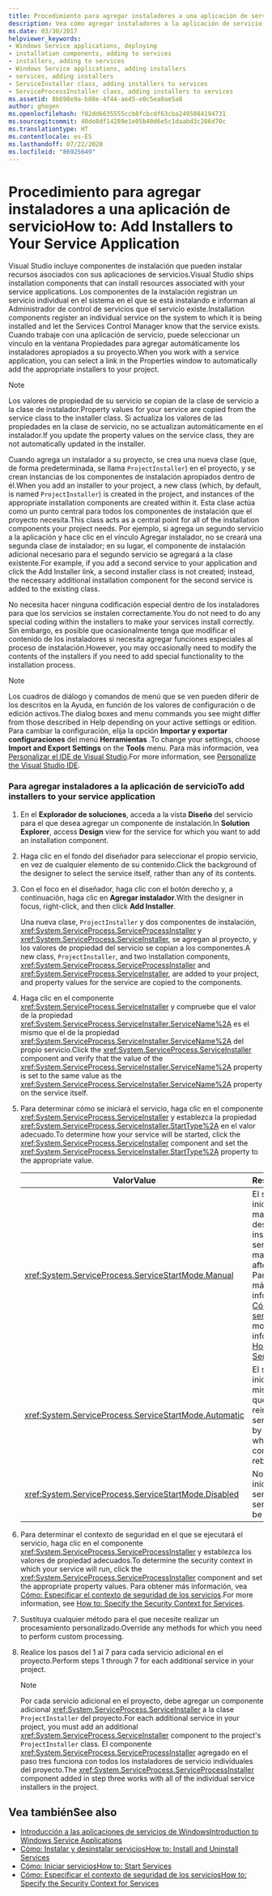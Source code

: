 ```yaml
---
title: Procedimiento para agregar instaladores a una aplicación de servicio
description: Vea cómo agregar instaladores a la aplicación de servicio. Visual Studio incluye componentes de instalación que pueden instalar recursos asociados a una aplicación de servicio.
ms.date: 03/30/2017
helpviewer_keywords:
- Windows Service applications, deploying
- installation components, adding to services
- installers, adding to services
- Windows Service applications, adding installers
- services, adding installers
- ServiceInstaller class, adding installers to services
- ServiceProcessInstaller class, adding installers to services
ms.assetid: 8b698e9a-b88e-4f44-ae45-e0c5ea0ae5a8
author: ghogen
ms.openlocfilehash: f82dd6635555ccb8fcbcdf63cba2495084194731
ms.sourcegitcommit: 40de8df14289e1e05b40d6e5c1daabd3c286d70c
ms.translationtype: HT
ms.contentlocale: es-ES
ms.lasthandoff: 07/22/2020
ms.locfileid: "86925649"
---
```

# <a name="how-to-add-installers-to-your-service-application"></a><span data-ttu-id="03c5a-104">Procedimiento para agregar instaladores a una aplicación de servicio</span><span class="sxs-lookup"><span data-stu-id="03c5a-104">How to: Add Installers to Your Service Application</span></span>
<span data-ttu-id="03c5a-105">Visual Studio incluye componentes de instalación que pueden instalar recursos asociados con sus aplicaciones de servicios.</span><span class="sxs-lookup"><span data-stu-id="03c5a-105">Visual Studio ships installation components that can install resources associated with your service applications.</span></span> <span data-ttu-id="03c5a-106">Los componentes de la instalación registran un servicio individual en el sistema en el que se está instalando e informan al Administrador de control de servicios que el servicio existe.</span><span class="sxs-lookup"><span data-stu-id="03c5a-106">Installation components register an individual service on the system to which it is being installed and let the Services Control Manager know that the service exists.</span></span> <span data-ttu-id="03c5a-107">Cuando trabaje con una aplicación de servicio, puede seleccionar un vínculo en la ventana Propiedades para agregar automáticamente los instaladores apropiados a su proyecto.</span><span class="sxs-lookup"><span data-stu-id="03c5a-107">When you work with a service application, you can select a link in the Properties window to automatically add the appropriate installers to your project.</span></span>  
  
> [!NOTE]
> <span data-ttu-id="03c5a-108">Los valores de propiedad de su servicio se copian de la clase de servicio a la clase de instalador.</span><span class="sxs-lookup"><span data-stu-id="03c5a-108">Property values for your service are copied from the service class to the installer class.</span></span> <span data-ttu-id="03c5a-109">Si actualiza los valores de las propiedades en la clase de servicio, no se actualizan automáticamente en el instalador.</span><span class="sxs-lookup"><span data-stu-id="03c5a-109">If you update the property values on the service class, they are not automatically updated in the installer.</span></span>  
  
 <span data-ttu-id="03c5a-110">Cuando agrega un instalador a su proyecto, se crea una nueva clase (que, de forma predeterminada, se llama `ProjectInstaller`) en el proyecto, y se crean instancias de los componentes de instalación apropiados dentro de él.</span><span class="sxs-lookup"><span data-stu-id="03c5a-110">When you add an installer to your project, a new class (which, by default, is named `ProjectInstaller`) is created in the project, and instances of the appropriate installation components are created within it.</span></span> <span data-ttu-id="03c5a-111">Esta clase actúa como un punto central para todos los componentes de instalación que el proyecto necesita.</span><span class="sxs-lookup"><span data-stu-id="03c5a-111">This class acts as a central point for all of the installation components your project needs.</span></span> <span data-ttu-id="03c5a-112">Por ejemplo, si agrega un segundo servicio a la aplicación y hace clic en el vínculo Agregar instalador, no se creará una segunda clase de instalador; en su lugar, el componente de instalación adicional necesario para el segundo servicio se agregará a la clase existente.</span><span class="sxs-lookup"><span data-stu-id="03c5a-112">For example, if you add a second service to your application and click the Add Installer link, a second installer class is not created; instead, the necessary additional installation component for the second service is added to the existing class.</span></span>  
  
 <span data-ttu-id="03c5a-113">No necesita hacer ninguna codificación especial dentro de los instaladores para que los servicios se instalen correctamente.</span><span class="sxs-lookup"><span data-stu-id="03c5a-113">You do not need to do any special coding within the installers to make your services install correctly.</span></span> <span data-ttu-id="03c5a-114">Sin embargo, es posible que ocasionalmente tenga que modificar el contenido de los instaladores si necesita agregar funciones especiales al proceso de instalación.</span><span class="sxs-lookup"><span data-stu-id="03c5a-114">However, you may occasionally need to modify the contents of the installers if you need to add special functionality to the installation process.</span></span>  
  
> [!NOTE]
> <span data-ttu-id="03c5a-115">Los cuadros de diálogo y comandos de menú que se ven pueden diferir de los descritos en la Ayuda, en función de los valores de configuración o de edición activos.</span><span class="sxs-lookup"><span data-stu-id="03c5a-115">The dialog boxes and menu commands you see might differ from those described in Help depending on your active settings or edition.</span></span> <span data-ttu-id="03c5a-116">Para cambiar la configuración, elija la opción **Importar y exportar configuraciones** del menú **Herramientas** .</span><span class="sxs-lookup"><span data-stu-id="03c5a-116">To change your settings, choose **Import and Export Settings** on the **Tools** menu.</span></span> <span data-ttu-id="03c5a-117">Para más información, vea [Personalizar el IDE de Visual Studio](/visualstudio/ide/personalizing-the-visual-studio-ide).</span><span class="sxs-lookup"><span data-stu-id="03c5a-117">For more information, see [Personalize the Visual Studio IDE](/visualstudio/ide/personalizing-the-visual-studio-ide).</span></span>  
  
### <a name="to-add-installers-to-your-service-application"></a><span data-ttu-id="03c5a-118">Para agregar instaladores a la aplicación de servicio</span><span class="sxs-lookup"><span data-stu-id="03c5a-118">To add installers to your service application</span></span>  
  
1. <span data-ttu-id="03c5a-119">En el **Explorador de soluciones**, acceda a la vista **Diseño** del servicio para el que desea agregar un componente de instalación.</span><span class="sxs-lookup"><span data-stu-id="03c5a-119">In **Solution Explorer**, access **Design** view for the service for which you want to add an installation component.</span></span>  
  
2. <span data-ttu-id="03c5a-120">Haga clic en el fondo del diseñador para seleccionar el propio servicio, en vez de cualquier elemento de su contenido.</span><span class="sxs-lookup"><span data-stu-id="03c5a-120">Click the background of the designer to select the service itself, rather than any of its contents.</span></span>  
  
3. <span data-ttu-id="03c5a-121">Con el foco en el diseñador, haga clic con el botón derecho y, a continuación, haga clic en **Agregar instalador**.</span><span class="sxs-lookup"><span data-stu-id="03c5a-121">With the designer in focus, right-click, and then click **Add Installer**.</span></span>  
  
     <span data-ttu-id="03c5a-122">Una nueva clase, `ProjectInstaller` y dos componentes de instalación, <xref:System.ServiceProcess.ServiceProcessInstaller> y <xref:System.ServiceProcess.ServiceInstaller>, se agregan al proyecto, y los valores de propiedad del servicio se copian a los componentes.</span><span class="sxs-lookup"><span data-stu-id="03c5a-122">A new class, `ProjectInstaller`, and two installation components, <xref:System.ServiceProcess.ServiceProcessInstaller> and <xref:System.ServiceProcess.ServiceInstaller>, are added to your project, and property values for the service are copied to the components.</span></span>  
  
4. <span data-ttu-id="03c5a-123">Haga clic en el componente <xref:System.ServiceProcess.ServiceInstaller> y compruebe que el valor de la propiedad <xref:System.ServiceProcess.ServiceInstaller.ServiceName%2A> es el mismo que el de la propiedad <xref:System.ServiceProcess.ServiceInstaller.ServiceName%2A> del propio servicio.</span><span class="sxs-lookup"><span data-stu-id="03c5a-123">Click the <xref:System.ServiceProcess.ServiceInstaller> component and verify that the value of the <xref:System.ServiceProcess.ServiceInstaller.ServiceName%2A> property is set to the same value as the <xref:System.ServiceProcess.ServiceInstaller.ServiceName%2A> property on the service itself.</span></span>  
  
5. <span data-ttu-id="03c5a-124">Para determinar cómo se iniciará el servicio, haga clic en el componente <xref:System.ServiceProcess.ServiceInstaller> y establezca la propiedad <xref:System.ServiceProcess.ServiceInstaller.StartType%2A> en el valor adecuado.</span><span class="sxs-lookup"><span data-stu-id="03c5a-124">To determine how your service will be started, click the <xref:System.ServiceProcess.ServiceInstaller> component and set the <xref:System.ServiceProcess.ServiceInstaller.StartType%2A> property to the appropriate value.</span></span>  
  
    |<span data-ttu-id="03c5a-125">Valor</span><span class="sxs-lookup"><span data-stu-id="03c5a-125">Value</span></span>|<span data-ttu-id="03c5a-126">Resultado</span><span class="sxs-lookup"><span data-stu-id="03c5a-126">Result</span></span>|  
    |-----------|------------|  
    |<xref:System.ServiceProcess.ServiceStartMode.Manual>|<span data-ttu-id="03c5a-127">El servicio debe iniciarse manualmente después de la instalación.</span><span class="sxs-lookup"><span data-stu-id="03c5a-127">The service must be manually started after installation.</span></span> <span data-ttu-id="03c5a-128">Para obtener más información, vea [Cómo: Iniciar servicios](how-to-start-services.md).</span><span class="sxs-lookup"><span data-stu-id="03c5a-128">For more information, see [How to: Start Services](how-to-start-services.md).</span></span>|  
    |<xref:System.ServiceProcess.ServiceStartMode.Automatic>|<span data-ttu-id="03c5a-129">El servicio se iniciará por sí mismo cada vez que el equipo se reinicia.</span><span class="sxs-lookup"><span data-stu-id="03c5a-129">The service will start by itself whenever the computer reboots.</span></span>|  
    |<xref:System.ServiceProcess.ServiceStartMode.Disabled>|<span data-ttu-id="03c5a-130">No se puede iniciar el servicio.</span><span class="sxs-lookup"><span data-stu-id="03c5a-130">The service cannot be started.</span></span>|  
  
6. <span data-ttu-id="03c5a-131">Para determinar el contexto de seguridad en el que se ejecutará el servicio, haga clic en el componente <xref:System.ServiceProcess.ServiceProcessInstaller> y establezca los valores de propiedad adecuados.</span><span class="sxs-lookup"><span data-stu-id="03c5a-131">To determine the security context in which your service will run, click the <xref:System.ServiceProcess.ServiceProcessInstaller> component and set the appropriate property values.</span></span> <span data-ttu-id="03c5a-132">Para obtener más información, vea [Cómo: Especificar el contexto de seguridad de los servicios](how-to-specify-the-security-context-for-services.md).</span><span class="sxs-lookup"><span data-stu-id="03c5a-132">For more information, see [How to: Specify the Security Context for Services](how-to-specify-the-security-context-for-services.md).</span></span>  
  
7. <span data-ttu-id="03c5a-133">Sustituya cualquier método para el que necesite realizar un procesamiento personalizado.</span><span class="sxs-lookup"><span data-stu-id="03c5a-133">Override any methods for which you need to perform custom processing.</span></span>  
  
8. <span data-ttu-id="03c5a-134">Realice los pasos del 1 al 7 para cada servicio adicional en el proyecto.</span><span class="sxs-lookup"><span data-stu-id="03c5a-134">Perform steps 1 through 7 for each additional service in your project.</span></span>  
  
    > [!NOTE]
    > <span data-ttu-id="03c5a-135">Por cada servicio adicional en el proyecto, debe agregar un componente adicional <xref:System.ServiceProcess.ServiceInstaller> a la clase `ProjectInstaller` del proyecto.</span><span class="sxs-lookup"><span data-stu-id="03c5a-135">For each additional service in your project, you must add an additional <xref:System.ServiceProcess.ServiceInstaller> component to the project's `ProjectInstaller` class.</span></span> <span data-ttu-id="03c5a-136">El componente <xref:System.ServiceProcess.ServiceProcessInstaller> agregado en el paso tres funciona con todos los instaladores de servicio individuales del proyecto.</span><span class="sxs-lookup"><span data-stu-id="03c5a-136">The <xref:System.ServiceProcess.ServiceProcessInstaller> component added in step three works with all of the individual service installers in the project.</span></span>  
  
## <a name="see-also"></a><span data-ttu-id="03c5a-137">Vea también</span><span class="sxs-lookup"><span data-stu-id="03c5a-137">See also</span></span>

- [<span data-ttu-id="03c5a-138">Introducción a las aplicaciones de servicios de Windows</span><span class="sxs-lookup"><span data-stu-id="03c5a-138">Introduction to Windows Service Applications</span></span>](introduction-to-windows-service-applications.md)
- [<span data-ttu-id="03c5a-139">Cómo: Instalar y desinstalar servicios</span><span class="sxs-lookup"><span data-stu-id="03c5a-139">How to: Install and Uninstall Services</span></span>](how-to-install-and-uninstall-services.md)
- [<span data-ttu-id="03c5a-140">Cómo: Iniciar servicios</span><span class="sxs-lookup"><span data-stu-id="03c5a-140">How to: Start Services</span></span>](how-to-start-services.md)
- [<span data-ttu-id="03c5a-141">Cómo: Especificar el contexto de seguridad de los servicios</span><span class="sxs-lookup"><span data-stu-id="03c5a-141">How to: Specify the Security Context for Services</span></span>](how-to-specify-the-security-context-for-services.md)
